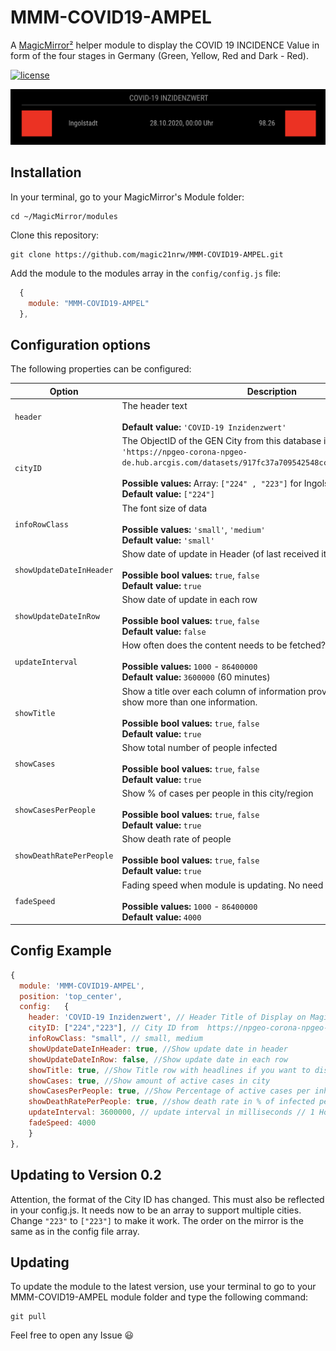 # MMM-COVID19-AMPEL
A [MagicMirror²](https://magicmirror.builders) helper module to display the COVID 19 INCIDENCE Value in form of the four stages in Germany (Green, Yellow, Red and Dark - Red).

[![license](https://img.shields.io/github/license/mashape/apistatus.svg)](https://raw.githubusercontent.com/magic21nrw/MMM-COVID19-AMPEL/master/LICENSE)

![Example](screenshot.png) 

## Installation

In your terminal, go to your MagicMirror's Module folder:
````
cd ~/MagicMirror/modules
````

Clone this repository:
````
git clone https://github.com/magic21nrw/MMM-COVID19-AMPEL.git
````

Add the module to the modules array in the `config/config.js` file:
````javascript
  {
    module: "MMM-COVID19-AMPEL"
  },
````

## Configuration options

The following properties can be configured:


| Option                       | Description
| ---------------------------- | -----------
| `header`                     | The header text <br><br> **Default value:** `'COVID-19 Inzidenzwert'`
| `cityID`                     | The ObjectID of the GEN City from this database in an array: `'https://npgeo-corona-npgeo-de.hub.arcgis.com/datasets/917fc37a709542548cc3be077a786c17_0/data'` <br><br> **Possible values:** Array: `["224" , "223"]` for Ingolstadt and München <br> **Default value:** `["224"]`
| `infoRowClass`               | The font size of data <br><br> **Possible values:** `'small'`, `'medium'` <br> **Default value:** `'small'`
| `showUpdateDateInHeader`     | Show date of update in Header (of last received item) <br><br> **Possible bool values:** `true`, `false` <br> **Default value:** `true`
| `showUpdateDateInRow`        | Show date of update in each row  <br><br> **Possible bool values:** `true`, `false` <br> **Default value:** `false`
| `updateInterval`             | How often does the content needs to be fetched? (Milliseconds) <br><br> **Possible values:** `1000` - `86400000` <br> **Default value:** `3600000` (60 minutes)
| `showTitle`                  | Show a title over each column of information provided if you want to show more than one information.<br><br> **Possible bool values:** `true`, `false` <br> **Default value:** `true`
| `showCases`                  | Show total number of people infected <br><br> **Possible bool values:** `true`, `false` <br> **Default value:** `true`
| `showCasesPerPeople`         | Show % of cases per people in this city/region  <br><br> **Possible bool values:** `true`, `false` <br> **Default value:** `true`
| `showDeathRatePerPeople`     | Show death rate of people <br><br> **Possible bool values:** `true`, `false` <br> **Default value:** `true`
| `fadeSpeed`                  | Fading speed when module is updating. No need to change it... <br><br> **Possible values:** `1000` - `86400000` <br> **Default value:** `4000`

## Config Example

````javascript
{
  module: 'MMM-COVID19-AMPEL',
  position: 'top_center',
  config:	{
    header: 'COVID-19 Inzidenzwert', // Header Title of Display on MagicMirror
    cityID: ["224","223"], // City ID from  https://npgeo-corona-npgeo-de.hub.arcgis.com/datasets/917fc37a709542548cc3be077a786c17_0/data
    infoRowClass: "small", // small, medium
    showUpdateDateInHeader: true, //Show update date in header
    showUpdateDateInRow: false, //Show update date in each row
    showTitle: true, //Show Title row with headlines if you want to display more than one information
    showCases: true, //Show amount of active cases in city
    showCasesPerPeople: true, //Show Percentage of active cases per inhabitant
    showDeathRatePerPeople: true, //show death rate in % of infected people
    updateInterval: 3600000, // update interval in milliseconds // 1 Hour - Values are only refreshed every 24 H on Server
    fadeSpeed: 4000
	}
},
````
## Updating to Version 0.2
Attention, the format of the City ID has changed. This must also be reflected in your config.js. It needs now to be an array to support multiple cities. Change `"223"` to `["223"]` to  make it work.
The order on the mirror is the same as in the config file array.


## Updating

To update the module to the latest version, use your terminal to go to your MMM-COVID19-AMPEL module folder and type the following command:

````
git pull
```` 


Feel free to open any Issue :smiley:
